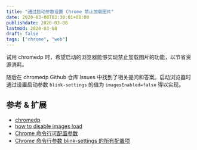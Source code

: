 ```yaml
---
title: "通过启动参数设置 Chrome 禁止加载图片"
date: 2020-03-08T03:30:01+08:00
publishdate: 2020-03-08
lastmod: 2020-03-08
draft: false
tags: ["chrome", "web"]
---
```

试用 chromedp 时，希望启动的浏览器能够实现禁止加载图片的功能，以节省资源消耗。

随后在 chromedp Github 仓库 Issues 中找到了相关提问和答案。启动浏览器时通过设置启动参数 `blink-settings` 的值为 `imagesEnabled=false` 得以实现。

## 参考 & 扩展
- [chromedp](https://github.com/chromedp/chromedp)
- [how to disable images load](https://github.com/chromedp/chromedp/issues/260)
- [Chrome 命令行可配置参数](https://peter.sh/experiments/chromium-command-line-switches/)
- [Chrome 命令行参数 blink-settings 的所有配置项](https://cs.chromium.org/chromium/src/third_party/blink/renderer/core/frame/settings.json5?q=settings.json5&sq=package:chromium&dr&l=498)